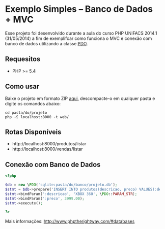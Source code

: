 Exemplo Simples – Banco de Dados + MVC
======================================

Esse projeto foi desenvolvido durante a aula do curso PHP UNIFACS 2014.1 (31/05/2014) a fim de exemplifcar como funciona o MVC e conexão com banco de dados utilizando a classe [PDO](http://www.php.net/manual/pt_BR/class.pdo.php).

Requesitos
----------
* PHP >= 5.4

Como usar
---------
Baixe o projeto em formato ZIP [aqui](https://github.com/jonataa/exemplo-conexao-banco-dados-php/archive/master.zip), descompacte-o em qualquer pasta e digite os comandos abaixo:
```shell
cd pasta/do/projeto
php -S localhost:8000 -t web/
```

Rotas Disponíveis
-----------------
* http://localhost:8000/produtos/listar
* http://localhost:8000/vendas/listar

Conexão com Banco de Dados
--------------------------
```php
<?php

$db = new \PDO('sqlite:pasta/do/banco/projeto.db');
$stmt = $db->prepare('INSERT INTO produtos(descricao, preco) VALUES(:descricao, :preco);');
$stmt->bindParam(':descricao', 'XBOX 360', \PDO::PARAM_STR);
$stmt->bindParam(':preco', 3999.00);
$stmt->execute();

?>
```
Mais informações: http://www.phptherightway.com/#databases
